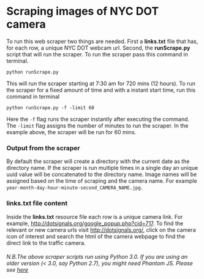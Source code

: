 # Scraping images of NYC DOT camera

To run this web scraper two things are needed. First a **links.txt** file that has, for each row, a unique NYC DOT webcam url. Second, the **runScrape.py** script that will run the scraper. To run the scraper pass this command in terminal.

```
python runScrape.py
```

This will run the scraper starting at 7:30 am for 720 mins (12 hours). To run the scraper for a fixed amount of time and with a instant start time, run this command in terminal

```
python runScrape.py -f -limit 60
```

Here the `-f` flag runs the scraper instantly after executing the command. The `-limit` flag assigns the number of minutes to run the scraper. In the example above, the scraper will be run for 60 mins. 

### Output from the scraper
By default the scraper will create a directory with the current date as the directory name. If the scraper is run multiple times in a single day an unique uuid value will be concatenated to the directory name. Image names will be assigned based on the time of scraping and the camera name. For example `year-month-day-hour-minute-second_CAMERA_NAME.jpg`.

### links.txt file content
Inside the **links.txt** resource file each row is a unique camera link. For example, http://dotsignals.org/google_popup.php?cid=717. To find the relevant or new camera urls visit http://dotsignals.org/, click on the camera icon of interest and search the html of the camera webpage to find the direct link to the traffic camera. 

###### N.B.The above scraper scripts run using Python 3.0. If you are using an older version (< 3.0, say Python 2.7), you might need Phantom JS. Please see [here](https://github.com/priyakhokher/General/blob/master/WebScraping/JavascriptEnabledScraping/fastscraping.py)



